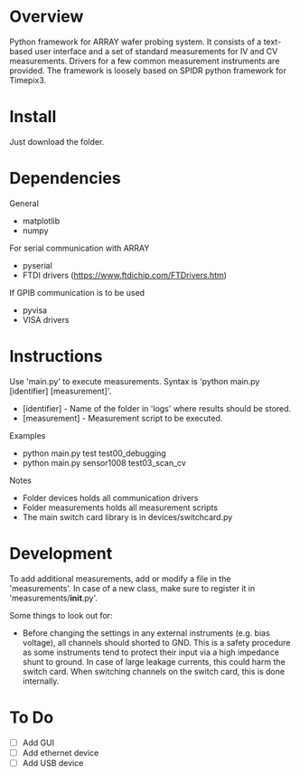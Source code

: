 # Overview
Python framework for ARRAY wafer probing system. It consists of a text-based 
user interface and a set of standard measurements for IV and CV measurements.
Drivers for a few common measurement instruments are provided. 
The framework is loosely based on SPIDR python framework for Timepix3.


# Install
Just download the folder.


# Dependencies
General
* matplotlib
* numpy

For serial communication with ARRAY
* pyserial
* FTDI drivers (https://www.ftdichip.com/FTDrivers.htm)

If GPIB communication is to be used
* pyvisa
* VISA drivers


# Instructions
Use 'main.py' to execute measurements. Syntax is 'python main.py [identifier] [measurement]'.

* [identifier] - Name of the folder in 'logs' where results should be stored.
* [measurement] - Measurement script to be executed.

Examples

* python main.py test test00_debugging
* python main.py sensor1008 test03_scan_cv


Notes

* Folder devices holds all communication drivers
* Folder measurements holds all measurement scripts
* The main switch card library is in devices/switchcard.py


# Development

To add additional measurements, add or modify a file in the 'measurements'.
In case of a new class, make sure to register it in 'measurements/__init__.py'.

Some things to look out for:
* Before changing the settings in any external instruments (e.g. bias voltage), all channels should shorted to GND. This is a safety procedure as some instruments tend to protect their input via a high impedance shunt to ground. In case of large leakage currents, this could harm the switch card. When switching channels on the switch card, this is done internally. 


# To Do

- [ ] Add GUI
- [ ] Add ethernet device
- [ ] Add USB device
